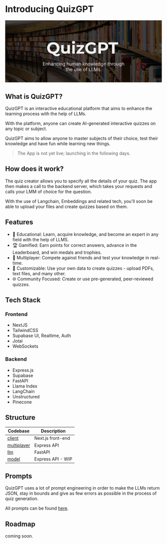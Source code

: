 # Introducing QuizGPT

![QuizGPT](./QuizGPT.png)

## What is QuizGPT?

QuizGPT is an interactive educational platform that aims to enhance the learning process with the help of LLMs.

With the platform, anyone can create AI-generated interactive quizzes on any topic or subject.

QuizGPT aims to allow anyone to master subjects of their choice, test their knowledge and have fun while learning new things.

> The App is not yet live; launching in the following days.

## How does it work?

The quiz creator allows you to specify all the details of your quiz. The app then makes a call to the backend server, which takes your requests and calls your LMM of choice for the question.

With the use of Langchain, Embeddings and related tech, you'll soon be able to upload your files and create quizzes based on them.

## Features

- 🧠 Educational: Learn, acquire knowledge, and become an expert in any field with the help of LLMS.
- 🏆 Gamified: Earn points for correct answers, advance in the Leaderboard, and win medals and trophies.
- 👥 Multiplayer: Compete against friends and test your knowledge in real-time.
- 🎯 Customizable: Use your own data to create quizzes - upload PDFs, text files, and many other.
- 🌐 Community Focused: Create or use pre-generated, peer-reviewed quizzes.

## Tech Stack

### Frontend

- NextJS
- TailwindCSS
- Supabase UI, Realtime, Auth
- Jotai
- WebSockets

### Backend

- Express.js
- Supabase
- FastAPI
- Llama Index
- LangChain
- Unstructured
- Pinecone

## Structure

| Codebase                             | Description       |
| ------------------------------------ | ----------------- |
| [client](./client)                   | Next.js front-end |
| [multiplayer](./backend/multiplayer) | Express API       |
| [llm](./backend/llm)                 | FastAPI           |
| [model](./backend/model)             | Express API - WIP |

## Prompts

QuizGPT uses a lot of prompt engineering in order to make the LLMs return JSON, stay in bounds and give as few errors as possible in the process of quiz generation.

All prompts can be found [here]('./backend/multiplayer/prompts.js').

## Roadmap

coming soon.

[//]: # "These are reference links used in the body of this note and get stripped out when the markdown processor does its job. There is no need to format nicely because it shouldn't be seen. Thanks SO - http://stackoverflow.com/questions/4823468/store-comments-in-markdown-syntax"
